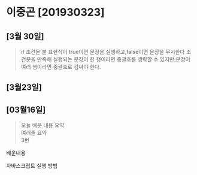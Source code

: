 # 이중곤 [201930323]
## [3월 30일]
>if 조건문
불 표현식이 true이면 문장을 실행하고,false이면 문장을 무시한다
조건문을 만족해 실행되는 문장이 한 행이라면 중괄호를 생략할 수 있지만,문장이 여러 행이라면 중괄호로 감싸야 한다.
## [3월23일]
## [03월16일]
> 오늘 배운 내용 요약 <br>
> 여러줄 요약 </br>
> 3번

배운내용

자바스크립트 실행 방법
